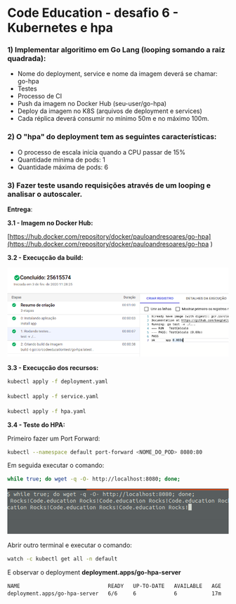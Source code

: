 # Code Education - desafio 6 - Kubernetes e hpa

### 1) Implementar algoritimo em Go Lang (looping somando a raiz quadrada):

+ Nome do deployment, service e nome da imagem deverá se chamar: go-hpa
+ Testes
+ Processo de CI
+ Push da imagem no Docker Hub (seu-user/go-hpa)
+ Deploy da imagem no K8S (arquivos de deployment e services)
+ Cada réplica deverá consumir no mínimo 50m e no máximo 100m.

### 2) O "hpa" do deployment tem as seguintes características:

+ O processo de escala inicia quando a CPU passar de 15%
+ Quantidade mínima de pods: 1
+ Quantidade máxima de pods: 6

### 3) Fazer teste usando requisições através de um looping e analisar o autoscaler.

**Entrega**:

**3.1 - Imagem no Docker Hub:**

[https://hub.docker.com/repository/docker/pauloandresoares/go-hpa](https://hub.docker.com/repository/docker/pauloandresoares/go-hpa )

**3.2 - Execuçcão da build:**

![Build](./cloud_build_hpa.png )

**3.3 - Execuçcão dos recursos:**

```sh
kubectl apply -f deployment.yaml

kubectl apply -f service.yaml

kubectl apply -f hpa.yaml
```
**3.4 - Teste do HPA:**

Primeiro fazer um Port Forward: 

```sh
kubectl --namespace default port-forward <NOME_DO_POD> 8080:80
```

Em seguida executar o comando:

```sh
while true; do wget -q -O- http://localhost:8080; done;
```
![test](./test.png )


Abrir outro terminal e executar o comando:
```sh
watch -c kubectl get all -n default
```

E observar o deployment **deployment.apps/go-hpa-server** 

```sh
NAME                            READY   UP-TO-DATE   AVAILABLE   AGE
deployment.apps/go-hpa-server   6/6     6            6           17m
```
